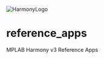 ![HarmonyLogo](https://user-images.githubusercontent.com/15937399/76047566-1a9ee280-5f89-11ea-8040-36c316da02ff.png)
# reference_apps

MPLAB Harmony v3 Reference Apps
